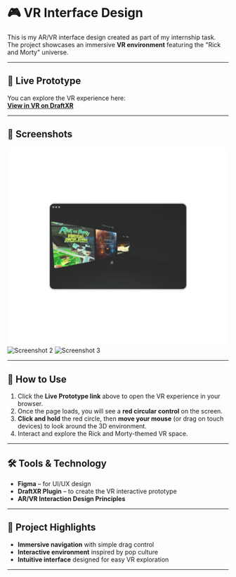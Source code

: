 # 🎮 VR Interface Design 

This is my AR/VR interface design created as part of my internship task.  
The project showcases an immersive **VR environment** featuring the "Rick and Morty" universe.

---

## 🔗 Live Prototype
You can explore the VR experience here:  
[**View in VR on DraftXR**](https://app.draftxr.com/vr/jQQhw5)

---

## 📸 Screenshots
![Screenshot 1](https://github.com/deepika1163/codetech_internship/blob/main/task-4/vrimg1.png?raw=true)
![Screenshot 2](screenshot2.png)
![Screenshot 3](screenshot3.png)

---

## 📖 How to Use
1. Click the **Live Prototype link** above to open the VR experience in your browser.
2. Once the page loads, you will see a **red circular control** on the screen.
3. **Click and hold** the red circle, then **move your mouse** (or drag on touch devices) to look around the 3D environment.
4. Interact and explore the Rick and Morty-themed VR space.

---

## 🛠 Tools & Technology
- **Figma** – for UI/UX design
- **DraftXR Plugin** – to create the VR interactive prototype
- **AR/VR Interaction Design Principles**

---

## 📌 Project Highlights
- **Immersive navigation** with simple drag control
- **Interactive environment** inspired by pop culture
- **Intuitive interface** designed for easy VR exploration

---



